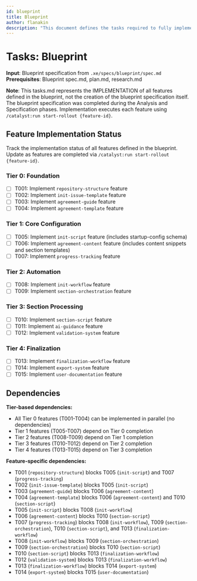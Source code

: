 ```yaml
---
id: blueprint
title: Blueprint
author: flanakin
description: "This document defines the tasks required to fully implement all features in the blueprint."
---
```


# Tasks: Blueprint

**Input**: Blueprint specification from `.xe/specs/blueprint/spec.md`
**Prerequisites**: Blueprint spec.md, plan.md, research.md

**Note**: This tasks.md represents the IMPLEMENTATION of all features defined in the blueprint, not the creation of the blueprint specification itself. The blueprint specification was completed during the Analysis and Specification phases. Implementation executes each feature using `/catalyst:run start-rollout {feature-id}`.

## Feature Implementation Status

Track the implementation status of all features defined in the blueprint. Update as features are completed via `/catalyst:run start-rollout {feature-id}`.

### Tier 0: Foundation
- [ ] T001: Implement `repository-structure` feature
- [ ] T002: Implement `init-issue-template` feature
- [ ] T003: Implement `agreement-guide` feature
- [ ] T004: Implement `agreement-template` feature

### Tier 1: Core Configuration
- [ ] T005: Implement `init-script` feature (includes startup-config schema)
- [ ] T006: Implement `agreement-content` feature (includes content snippets and section templates)
- [ ] T007: Implement `progress-tracking` feature

### Tier 2: Automation
- [ ] T008: Implement `init-workflow` feature
- [ ] T009: Implement `section-orchestration` feature

### Tier 3: Section Processing
- [ ] T010: Implement `section-script` feature
- [ ] T011: Implement `ai-guidance` feature
- [ ] T012: Implement `validation-system` feature

### Tier 4: Finalization
- [ ] T013: Implement `finalization-workflow` feature
- [ ] T014: Implement `export-system` feature
- [ ] T015: Implement `user-documentation` feature

## Dependencies

**Tier-based dependencies:**
- All Tier 0 features (T001-T004) can be implemented in parallel (no dependencies)
- Tier 1 features (T005-T007) depend on Tier 0 completion
- Tier 2 features (T008-T009) depend on Tier 1 completion
- Tier 3 features (T010-T012) depend on Tier 2 completion
- Tier 4 features (T013-T015) depend on Tier 3 completion

**Feature-specific dependencies:**
- T001 (`repository-structure`) blocks T005 (`init-script`) and T007 (`progress-tracking`)
- T002 (`init-issue-template`) blocks T005 (`init-script`)
- T003 (`agreement-guide`) blocks T006 (`agreement-content`)
- T004 (`agreement-template`) blocks T006 (`agreement-content`) and T010 (`section-script`)
- T005 (`init-script`) blocks T008 (`init-workflow`)
- T006 (`agreement-content`) blocks T010 (`section-script`)
- T007 (`progress-tracking`) blocks T008 (`init-workflow`), T009 (`section-orchestration`), T010 (`section-script`), and T013 (`finalization-workflow`)
- T008 (`init-workflow`) blocks T009 (`section-orchestration`)
- T009 (`section-orchestration`) blocks T010 (`section-script`)
- T010 (`section-script`) blocks T013 (`finalization-workflow`)
- T012 (`validation-system`) blocks T013 (`finalization-workflow`)
- T013 (`finalization-workflow`) blocks T014 (`export-system`)
- T014 (`export-system`) blocks T015 (`user-documentation`)
